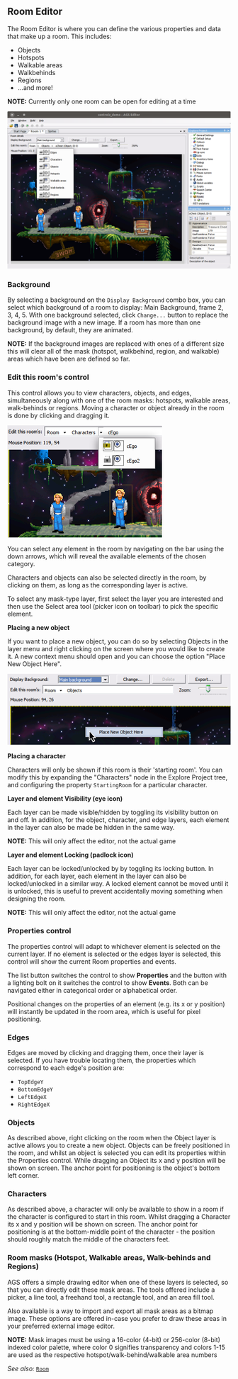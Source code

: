 ## Room Editor

The Room Editor is where you can define the various properties and data that
make up a room. This includes:

- Objects
- Hotspots
- Walkable areas
- Walkbehinds
- Regions
- ...and more!

**NOTE:** Currently only one room can be open for editing at a time

![Editor Room](images/EditorRoom_1.png)

### Background

By selecting a background on the `Display Background` combo box, you can select
which background of a room to display: Main Background, frame 2, 3, 4, 5. With
one background selected, click `Change...` button to replace the background
image with a new image. If a room has more than one background, by default, they
are animated.

**NOTE:** If the background images are replaced with ones of a different size
this will clear all of the mask (hotspot, walkbehind, region, and walkable)
areas which have been are defined so far.

### Edit this room's control

This control allows you to view characters, objects, and edges, simultaneously
along with one of the room masks: hotspots, walkable areas, walk-behinds or
regions. Moving a character or object already in the room is done by clicking
and dragging it.

![Editor Room](images/EditorRoom_2.png)

You can select any element in the room by navigating on the bar using the down
arrows, which will reveal the available elements of the chosen category.

Characters and objects can also be selected directly in the room, by clicking on
them, as long as the corresponding layer is active.

To select any mask-type layer, first select the layer you are interested and
then use the Select area tool (picker icon on toolbar) to pick the specific
element.

**Placing a new object**

If you want to place a new object, you can do so by selecting Objects in the
layer menu and right clicking on the screen where you would like to create it. A
new context menu should open and you can choose the option "Place New Object
Here".

![Editor Room](images/EditorRoom_3.png)

**Placing a character**

Characters will only be shown if this room is their 'starting room'. You can
modify this by expanding the "Characters" node in the Explore Project tree, and
configuring the property `StartingRoom` for a particular character.

**Layer and element Visibility (eye icon)**

Each layer can be made visible/hidden by toggling its visibility button on and
off. In addition, for the object, character, and edge layers, each element in
the layer can also be made be hidden in the same way.

**NOTE:** This will only affect the editor, not the actual game

**Layer and element Locking (padlock icon)**

Each layer can be locked/unlocked by by toggling its locking button. In
addition, for each layer, each element in the layer can also be locked/unlocked
in a similar way. A locked element cannot be moved until it is unlocked, this is
useful to prevent accidentally moving something when designing the room.

**NOTE:** This will only affect the editor, not the actual game

### Properties control

The properties control will adapt to whichever element is selected on the
current layer. If no element is selected or the edges layer is selected, this
control will show the current Room properties and events.

The list button switches the control to show **Properties** and the button with
a lighting bolt on it switches the control to show **Events**. Both can be
navigated either in categorical order or alphabetical order.

Positional changes on the properties of an element (e.g. its x or y position)
will instantly be updated in the room area, which is useful for pixel
positioning.

### Edges

Edges are moved by clicking and dragging them, once their layer is selected. If
you have trouble locating them, the properties which correspond to each edge's
position are:

- `TopEdgeY`
- `BottomEdgeY`
- `LeftEdgeX`
- `RightEdgeX`

### Objects

As described above, right clicking on the room when the Object layer is active
allows you to create a new object. Objects can be freely positioned in the room,
and whilst an object is selected you can edit its properties within the
Properties control. While dragging an Object its x and y position will be shown
on screen. The anchor point for positioning is the object's bottom left corner.

### Characters

As described above, a character will only be available to show in a room if the
character is configured to start in this room. Whilst dragging a Character its
x and y position will be shown on screen. The anchor point for positioning is
at the bottom-middle point of the character - the position should roughly match
the middle of the characters feet.

### Room masks (Hotspot, Walkable areas, Walk-behinds and Regions)

AGS offers a simple drawing editor when one of these layers is selected, so that
you can directly edit these mask areas. The tools offered include a picker, a
line tool, a freehand tool, a rectangle tool, and an area fill tool.

Also available is a way to import and export all mask areas as a bitmap image.
These options are offered in-case you prefer to draw these areas in your
preferred external image editor.

**NOTE:** Mask images must be using a 16-color (4-bit) or 256-color (8-bit)
indexed color palette, where color 0 signifies transparency and colors 1-15 are
used as the respective hotspot/walk-behind/walkable area numbers

*See also:* [`Room`](Room)
